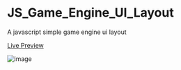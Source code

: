 # JS_Game_Engine_UI_Layout
A javascript simple game engine ui layout

[Live Preview](https://mainman002.github.io/JS_Game_Engine_UI_Layout/)

![image](https://user-images.githubusercontent.com/11281480/152951484-157a10fb-fb11-4d94-a46c-0ba1d7834f9b.png)
